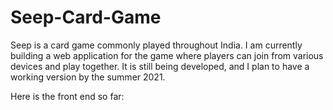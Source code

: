 # Seep-Card-Game
Seep is a card game commonly played throughout India. I am currently building a web application for the game where players can join from various devices and play together. It is still being developed, and I plan to have a working version by the summer 2021.

Here is the front end so far: 
